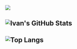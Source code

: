 ## ![](https://komarev.com/ghpvc/?username=iwei20&color=blue&style=plastic)
## ![Ivan's GitHub Stats](https://github-readme-stats.vercel.app/api?username=iwei20&count_private=true&show_icons=true&theme=dark)
## ![Top Langs](https://github-readme-stats.vercel.app/api/top-langs/?username=iwei20&layout=compact&theme=dark&count_private=true&langs_count=10)

<!--
**iwei20/iwei20** is a ✨ _special_ ✨ repository because its `README.md` (this file) appears on your GitHub profile.

Here are some ideas to get you started:

- 🔭 I’m currently working on ...
- 🌱 I’m currently learning ...
- 👯 I’m looking to collaborate on ...
- 🤔 I’m looking for help with ...
- 💬 Ask me about ...
- 📫 How to reach me: ...
- 😄 Pronouns: ...
- ⚡ Fun fact: ...
-->
